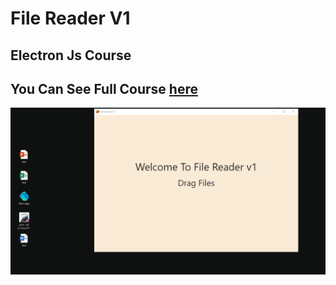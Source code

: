 # File Reader V1
## Electron Js Course 
## You Can See Full Course [here](https://www.youtube.com/c/UltrasDzCoder?sub_confirmation=1)

![](https://github.com/udc2020/filereader-V1/blob/main/fileraederv1.gif)

